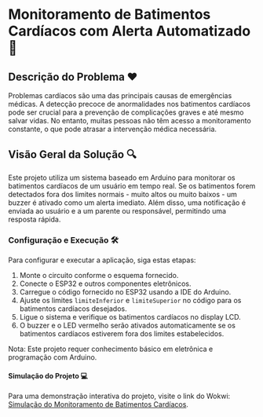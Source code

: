 # Monitoramento de Batimentos Cardíacos com Alerta Automatizado 🚨

## Descrição do Problema ❤️

Problemas cardíacos são uma das principais causas de emergências médicas. A detecção precoce de anormalidades nos batimentos cardíacos pode ser crucial para a prevenção de complicações graves e até mesmo salvar vidas. No entanto, muitas pessoas não têm acesso a monitoramento constante, o que pode atrasar a intervenção médica necessária.

## Visão Geral da Solução 🔍

Este projeto utiliza um sistema baseado em Arduino para monitorar os batimentos cardíacos de um usuário em tempo real. Se os batimentos forem detectados fora dos limites normais - muito altos ou muito baixos - um buzzer é ativado como um alerta imediato. Além disso, uma notificação é enviada ao usuário e a um parente ou responsável, permitindo uma resposta rápida.

### Configuração e Execução 🛠️

Para configurar e executar a aplicação, siga estas etapas:

1. Monte o circuito conforme o esquema fornecido.
2. Conecte o ESP32 e outros componentes eletrônicos.
3. Carregue o código fornecido no ESP32 usando a IDE do Arduino.
4. Ajuste os limites `limiteInferior` e `limiteSuperior` no código para os batimentos cardíacos desejados.
5. Ligue o sistema e verifique os batimentos cardíacos no display LCD.
6. O buzzer e o LED vermelho serão ativados automaticamente se os batimentos cardíacos estiverem fora dos limites estabelecidos.

Nota: Este projeto requer conhecimento básico em eletrônica e programação com Arduino.

#### Simulação do Projeto 💻

Para uma demonstração interativa do projeto, visite o link do Wokwi: [Simulação do Monitoramento de Batimentos Cardíacos](https://wokwi.com/projects/382135977638834177).

